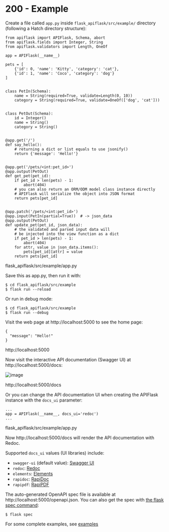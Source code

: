 # 200 - Example

Create a file called ```app.py``` inside ```flask_apiflask/src/example/``` directory (following a Hatch directory structure):

```
from apiflask import APIFlask, Schema, abort
from apiflask.fields import Integer, String
from apiflask.validators import Length, OneOf

app = APIFlask(__name__)

pets = [
    {'id': 0, 'name': 'Kitty', 'category': 'cat'},
    {'id': 1, 'name': 'Coco', 'category': 'dog'}
]


class PetIn(Schema):
    name = String(required=True, validate=Length(0, 10))
    category = String(required=True, validate=OneOf(['dog', 'cat']))


class PetOut(Schema):
    id = Integer()
    name = String()
    category = String()


@app.get('/')
def say_hello():
    # returning a dict or list equals to use jsonify()
    return {'message': 'Hello!'}


@app.get('/pets/<int:pet_id>')
@app.output(PetOut)
def get_pet(pet_id):
    if pet_id > len(pets) - 1:
        abort(404)
    # you can also return an ORM/ODM model class instance directly
    # APIFlask will serialize the object into JSON format
    return pets[pet_id]


@app.patch('/pets/<int:pet_id>')
@app.input(PetIn(partial=True))  # -> json_data
@app.output(PetOut)
def update_pet(pet_id, json_data):
    # the validated and parsed input data will
    # be injected into the view function as a dict
    if pet_id > len(pets) - 1:
        abort(404)
    for attr, value in json_data.items():
        pets[pet_id][attr] = value
    return pets[pet_id]
```
flask_apiflask/src/example/app.py

Save this as app.py, then run it with:

```
$ cd flask_apiflask/src/example
$ flask run --reload
```

Or run in debug mode:

```
$ cd flask_apiflask/src/example
$ flask run --debug
```

Visit the web page at http://localhost:5000 to see the home page:

```
{
  "message": "Hello!"
}
```
http://localhost:5000

Now visit the interactive API documentation (Swagger UI) at http://localhost:5000/docs:

![image](https://github.com/user-attachments/assets/32bbb227-97fc-4f39-808b-a9f91f917979)

http://localhost:5000/docs

Or you can change the API documentation UI when creating the APIFlask instance with the ```docs_ui``` parameter:

```
...
app = APIFlask(__name__, docs_ui='redoc')
...
```
flask_apiflask/src/example/app.py

Now http://localhost:5000/docs will render the API documentation with Redoc.

Supported ```docs_ui``` values (UI libraries) include:

- ```swagger-ui``` (default value): [Swagger UI](https://github.com/swagger-api/swagger-ui)
- ```redoc```: [Redoc](https://github.com/Redocly/redoc)
- ```elements```: [Elements](https://github.com/stoplightio/elements)
- ```rapidoc```: [RapiDoc](https://github.com/rapi-doc/RapiDoc)
- ```rapipdf```: [RapiPDF](https://github.com/mrin9/RapiPdf)

The auto-generated OpenAPI spec file is available at http://localhost:5000/openapi.json. You can also get the spec with [the flask spec command](https://apiflask.com/openapi/#the-flask-spec-command):

```
$ flask spec
```

For some complete examples, see [examples](https://github.com/apiflask/apiflask/tree/main/examples)
